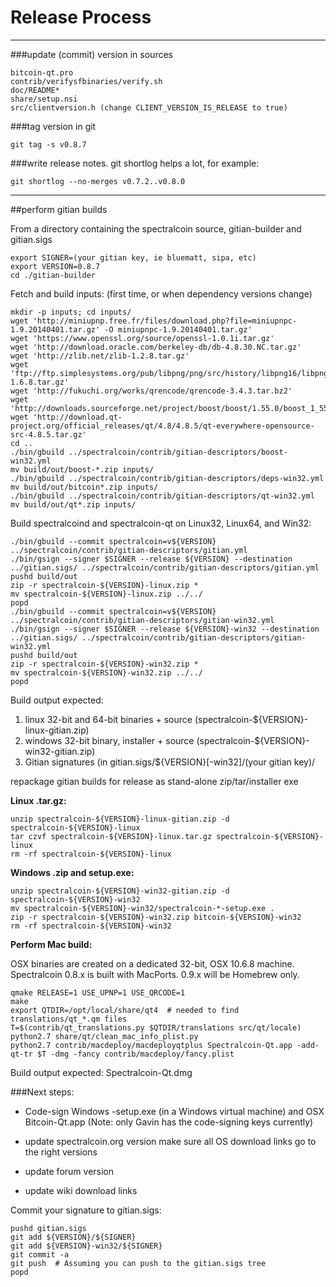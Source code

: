 Release Process
====================

* * *

###update (commit) version in sources


	bitcoin-qt.pro
	contrib/verifysfbinaries/verify.sh
	doc/README*
	share/setup.nsi
	src/clientversion.h (change CLIENT_VERSION_IS_RELEASE to true)

###tag version in git

	git tag -s v0.8.7

###write release notes. git shortlog helps a lot, for example:

	git shortlog --no-merges v0.7.2..v0.8.0

* * *

##perform gitian builds

 From a directory containing the spectralcoin source, gitian-builder and gitian.sigs
  
	export SIGNER=(your gitian key, ie bluematt, sipa, etc)
	export VERSION=0.8.7
	cd ./gitian-builder

 Fetch and build inputs: (first time, or when dependency versions change)

	mkdir -p inputs; cd inputs/
	wget 'http://miniupnp.free.fr/files/download.php?file=miniupnpc-1.9.20140401.tar.gz' -O miniupnpc-1.9.20140401.tar.gz'
	wget 'https://www.openssl.org/source/openssl-1.0.1i.tar.gz'
	wget 'http://download.oracle.com/berkeley-db/db-4.8.30.NC.tar.gz'
	wget 'http://zlib.net/zlib-1.2.8.tar.gz'
	wget 'ftp://ftp.simplesystems.org/pub/libpng/png/src/history/libpng16/libpng-1.6.8.tar.gz'
	wget 'http://fukuchi.org/works/qrencode/qrencode-3.4.3.tar.bz2'
	wget 'http://downloads.sourceforge.net/project/boost/boost/1.55.0/boost_1_55_0.tar.bz2'
	wget 'http://download.qt-project.org/official_releases/qt/4.8/4.8.5/qt-everywhere-opensource-src-4.8.5.tar.gz'
	cd ..
	./bin/gbuild ../spectralcoin/contrib/gitian-descriptors/boost-win32.yml
	mv build/out/boost-*.zip inputs/
	./bin/gbuild ../spectralcoin/contrib/gitian-descriptors/deps-win32.yml
	mv build/out/bitcoin*.zip inputs/
	./bin/gbuild ../spectralcoin/contrib/gitian-descriptors/qt-win32.yml
	mv build/out/qt*.zip inputs/

 Build spectralcoind and spectralcoin-qt on Linux32, Linux64, and Win32:
  
	./bin/gbuild --commit spectralcoin=v${VERSION} ../spectralcoin/contrib/gitian-descriptors/gitian.yml
	./bin/gsign --signer $SIGNER --release ${VERSION} --destination ../gitian.sigs/ ../spectralcoin/contrib/gitian-descriptors/gitian.yml
	pushd build/out
	zip -r spectralcoin-${VERSION}-linux.zip *
	mv spectralcoin-${VERSION}-linux.zip ../../
	popd
	./bin/gbuild --commit spectralcoin=v${VERSION} ../spectralcoin/contrib/gitian-descriptors/gitian-win32.yml
	./bin/gsign --signer $SIGNER --release ${VERSION}-win32 --destination ../gitian.sigs/ ../spectralcoin/contrib/gitian-descriptors/gitian-win32.yml
	pushd build/out
	zip -r spectralcoin-${VERSION}-win32.zip *
	mv spectralcoin-${VERSION}-win32.zip ../../
	popd

  Build output expected:

  1. linux 32-bit and 64-bit binaries + source (spectralcoin-${VERSION}-linux-gitian.zip)
  2. windows 32-bit binary, installer + source (spectralcoin-${VERSION}-win32-gitian.zip)
  3. Gitian signatures (in gitian.sigs/${VERSION}[-win32]/(your gitian key)/

repackage gitian builds for release as stand-alone zip/tar/installer exe

**Linux .tar.gz:**

	unzip spectralcoin-${VERSION}-linux-gitian.zip -d spectralcoin-${VERSION}-linux
	tar czvf spectralcoin-${VERSION}-linux.tar.gz spectralcoin-${VERSION}-linux
	rm -rf spectralcoin-${VERSION}-linux

**Windows .zip and setup.exe:**

	unzip spectralcoin-${VERSION}-win32-gitian.zip -d spectralcoin-${VERSION}-win32
	mv spectralcoin-${VERSION}-win32/spectralcoin-*-setup.exe .
	zip -r spectralcoin-${VERSION}-win32.zip bitcoin-${VERSION}-win32
	rm -rf spectralcoin-${VERSION}-win32

**Perform Mac build:**

  OSX binaries are created on a dedicated 32-bit, OSX 10.6.8 machine.
  Spectralcoin 0.8.x is built with MacPorts.  0.9.x will be Homebrew only.

	qmake RELEASE=1 USE_UPNP=1 USE_QRCODE=1
	make
	export QTDIR=/opt/local/share/qt4  # needed to find translations/qt_*.qm files
	T=$(contrib/qt_translations.py $QTDIR/translations src/qt/locale)
	python2.7 share/qt/clean_mac_info_plist.py
	python2.7 contrib/macdeploy/macdeployqtplus Spectralcoin-Qt.app -add-qt-tr $T -dmg -fancy contrib/macdeploy/fancy.plist

 Build output expected: Spectralcoin-Qt.dmg

###Next steps:

* Code-sign Windows -setup.exe (in a Windows virtual machine) and
  OSX Bitcoin-Qt.app (Note: only Gavin has the code-signing keys currently)

* update spectralcoin.org version
  make sure all OS download links go to the right versions

* update forum version

* update wiki download links

Commit your signature to gitian.sigs:

	pushd gitian.sigs
	git add ${VERSION}/${SIGNER}
	git add ${VERSION}-win32/${SIGNER}
	git commit -a
	git push  # Assuming you can push to the gitian.sigs tree
	popd

